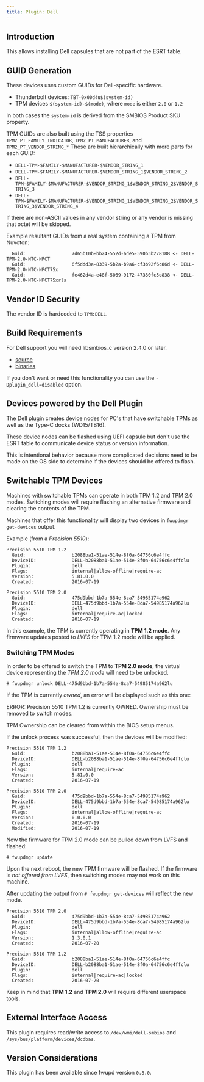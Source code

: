 ```yaml
---
title: Plugin: Dell
---
```


## Introduction

This allows installing Dell capsules that are not part of the ESRT table.

## GUID Generation

These devices uses custom GUIDs for Dell-specific hardware.

* Thunderbolt devices: `TBT-0x00d4u$(system-id)`
* TPM devices `$(system-id)-$(mode)`, where `mode` is either `2.0` or `1.2`

In both cases the `system-id` is derived from the SMBIOS Product SKU property.

TPM GUIDs are also built using the TSS properties
`TPM2_PT_FAMILY_INDICATOR`, `TPM2_PT_MANUFACTURER`, and `TPM2_PT_VENDOR_STRING_*`
These are built hierarchically with more parts for each GUID:

* `DELL-TPM-$FAMILY-$MANUFACTURER-$VENDOR_STRING_1`
* `DELL-TPM-$FAMILY-$MANUFACTURER-$VENDOR_STRING_1$VENDOR_STRING_2`
* `DELL-TPM-$FAMILY-$MANUFACTURER-$VENDOR_STRING_1$VENDOR_STRING_2$VENDOR_STRING_3`
* `DELL-TPM-$FAMILY-$MANUFACTURER-$VENDOR_STRING_1$VENDOR_STRING_2$VENDOR_STRING_3$VENDOR_STRING_4`

If there are non-ASCII values in any vendor string or any vendor is missing that octet will be skipped.

Example resultant GUIDs from a real system containing a TPM from Nuvoton:

```text
  Guid:                 7d65b10b-bb24-552d-ade5-590b3b278188 <- DELL-TPM-2.0-NTC-NPCT
  Guid:                 6f5ddd3a-8339-5b2a-b9a6-cf3b92f6c86d <- DELL-TPM-2.0-NTC-NPCT75x
  Guid:                 fe462d4a-e48f-5069-9172-47330fc5e838 <- DELL-TPM-2.0-NTC-NPCT75xrls
```

## Vendor ID Security

The vendor ID is hardcoded to `TPM:DELL`.

## Build Requirements

For Dell support you will need libsmbios_c version 2.4.0 or later.

* [source](https://github.com/dell/libsmbios)
* [binaries](https://github.com/dell/libsmbios/releases)

If you don't want or need this functionality you can use the
`-Dplugin_dell=disabled` option.

## Devices powered by the Dell Plugin

The Dell plugin creates device nodes for PC's that have switchable TPMs as
well as the Type-C docks (WD15/TB16).

These device nodes can be flashed using UEFI capsule but don't
use the ESRT table to communicate device status or version information.

This is intentional behavior because more complicated decisions need to be made
on the OS side to determine if the devices should be offered to flash.

## Switchable TPM Devices

Machines with switchable TPMs can operate in both TPM 1.2 and TPM 2.0 modes.
Switching modes will require flashing an alternative firmware and clearing the
contents of the TPM.

Machines that offer this functionality will display two devices in
`fwupdmgr get-devices` output.

Example (from a *Precision 5510*):

```text
Precision 5510 TPM 1.2
  Guid:                 b2088ba1-51ae-514e-8f0a-64756c6e4ffc
  DeviceID:             DELL-b2088ba1-51ae-514e-8f0a-64756c6e4ffclu
  Plugin:               dell
  Flags:                internal|allow-offline|require-ac
  Version:              5.81.0.0
  Created:              2016-07-19

Precision 5510 TPM 2.0
  Guid:                 475d9bbd-1b7a-554e-8ca7-54985174a962
  DeviceID:             DELL-475d9bbd-1b7a-554e-8ca7-54985174a962lu
  Plugin:               dell
  Flags:                internal|require-ac|locked
  Created:              2016-07-19
```

In this example, the TPM is currently operating in **TPM 1.2 mode**.  Any
firmware updates posted to *LVFS* for TPM 1.2 mode will be applied.

### Switching TPM Modes

In order to be offered to switch the TPM to **TPM 2.0 mode**, the virtual device
representing the *TPM 2.0 mode* will need to be unlocked.

```# fwupdmgr unlock DELL-475d9bbd-1b7a-554e-8ca7-54985174a962lu```

If the TPM is currently *owned*, an error will be displayed such as this one:

 ERROR: Precision 5510 TPM 1.2 is currently OWNED. Ownership must be removed to switch modes.

TPM Ownership can be cleared from within the BIOS setup menus.

If the unlock process was successful, then the devices will be modified:

```text
Precision 5510 TPM 1.2
  Guid:                 b2088ba1-51ae-514e-8f0a-64756c6e4ffc
  DeviceID:             DELL-b2088ba1-51ae-514e-8f0a-64756c6e4ffclu
  Plugin:               dell
  Flags:                internal|require-ac
  Version:              5.81.0.0
  Created:              2016-07-19

Precision 5510 TPM 2.0
  Guid:                 475d9bbd-1b7a-554e-8ca7-54985174a962
  DeviceID:             DELL-475d9bbd-1b7a-554e-8ca7-54985174a962lu
  Plugin:               dell
  Flags:                internal|allow-offline|require-ac
  Version:              0.0.0.0
  Created:              2016-07-19
  Modified:             2016-07-19
```

Now the firmware for TPM 2.0 mode can be pulled down from LVFS and flashed:

```shell
# fwupdmgr update
```

Upon the next reboot, the new TPM firmware will be flashed.  If the firmware is
*not offered from LVFS*, then switching modes may not work on this machine.

After updating the output from ```# fwupdmgr get-devices```  will reflect the
new mode.

```text
Precision 5510 TPM 2.0
  Guid:                 475d9bbd-1b7a-554e-8ca7-54985174a962
  DeviceID:             DELL-475d9bbd-1b7a-554e-8ca7-54985174a962lu
  Plugin:               dell
  Flags:                internal|allow-offline|require-ac
  Version:              1.3.0.1
  Created:              2016-07-20

Precision 5510 TPM 1.2
  Guid:                 b2088ba1-51ae-514e-8f0a-64756c6e4ffc
  DeviceID:             DELL-b2088ba1-51ae-514e-8f0a-64756c6e4ffclu
  Plugin:               dell
  Flags:                internal|require-ac|locked
  Created:              2016-07-20
```

Keep in mind that **TPM 1.2** and **TPM 2.0** will require different userspace
tools.

## External Interface Access

This plugin requires read/write access to `/dev/wmi/dell-smbios` and `/sys/bus/platform/devices/dcdbas`.

## Version Considerations

This plugin has been available since fwupd version `0.8.0`.
